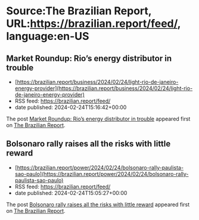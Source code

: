 # Source:The Brazilian Report, URL:https://brazilian.report/feed/, language:en-US

## Market Roundup: Rio’s energy distributor in trouble
 - [https://brazilian.report/business/2024/02/24/light-rio-de-janeiro-energy-provider](https://brazilian.report/business/2024/02/24/light-rio-de-janeiro-energy-provider)
 - RSS feed: https://brazilian.report/feed/
 - date published: 2024-02-24T15:16:42+00:00

<p>The post <a href="https://brazilian.report/business/2024/02/24/light-rio-de-janeiro-energy-provider/">Market Roundup: Rio&#8217;s energy distributor in trouble</a> appeared first on <a href="https://brazilian.report">The Brazilian Report</a>.</p>

## Bolsonaro rally raises all the risks with little reward
 - [https://brazilian.report/power/2024/02/24/bolsonaro-rally-paulista-sao-paulo](https://brazilian.report/power/2024/02/24/bolsonaro-rally-paulista-sao-paulo)
 - RSS feed: https://brazilian.report/feed/
 - date published: 2024-02-24T15:05:27+00:00

<p>The post <a href="https://brazilian.report/power/2024/02/24/bolsonaro-rally-paulista-sao-paulo/">Bolsonaro rally raises all the risks with little reward</a> appeared first on <a href="https://brazilian.report">The Brazilian Report</a>.</p>

